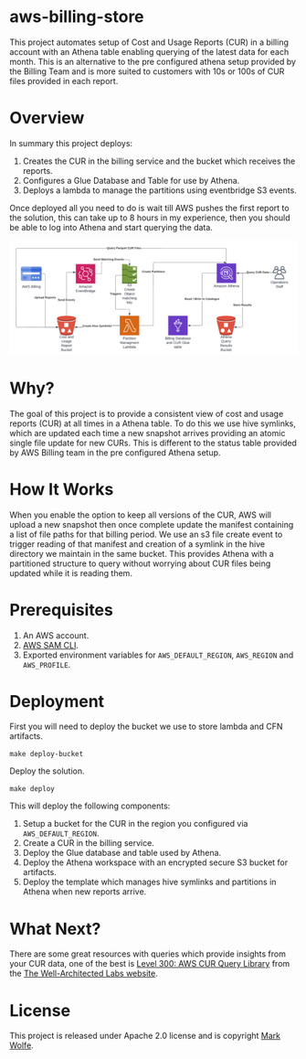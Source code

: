 # aws-billing-store

This project automates setup of Cost and Usage Reports (CUR) in a billing account with an Athena table enabling querying of the latest data for each month. This is an alternative to the pre configured athena setup provided by the Billing Team and is more suited to customers with 10s or 100s of CUR files provided in each report.

# Overview

In summary this project deploys:

1. Creates the CUR in the billing service and the bucket which receives the reports.
2. Configures a Glue Database and Table for use by Athena.
3. Deploys a lambda to manage the partitions using eventbridge S3 events.

Once deployed all you need to do is wait till AWS pushes the first report to the solution, this can take up to 8 hours in my experience, then you should be able to log into Athena and start querying the data.

![Solution Diagram](docs/images/2022-07-02_cur_managment_diagram.png)

# Why?

The goal of this project is to provide a consistent view of cost and usage reports (CUR) at all times in a Athena table. To do this we use hive symlinks, which are updated each time a new snapshot arrives providing an atomic single file update for new CURs. This is different to the status table provided by AWS Billing team in the pre configured Athena setup.

# How It Works

When you enable the option to keep all versions of the CUR, AWS will upload a new snapshot then once complete update the manifest containing a list of file paths for that billing period. We use an s3 file create event to trigger reading of that manifest and creation of a symlink in the hive directory we maintain in the same bucket. This provides Athena with a partitioned structure to query without worrying about CUR files being updated while it is reading them.


# Prerequisites

1. An AWS account.
2. [AWS SAM CLI](https://docs.aws.amazon.com/serverless-application-model/latest/developerguide/serverless-sam-cli-install.html).
3. Exported environment variables for `AWS_DEFAULT_REGION`, `AWS_REGION` and `AWS_PROFILE`. 

# Deployment

First you will need to deploy the bucket we use to store lambda and CFN artifacts.

```
make deploy-bucket
```

Deploy the solution.

```
make deploy
```

This will deploy the following components:

1. Setup a bucket for the CUR in the region you configured via `AWS_DEFAULT_REGION`.
2. Create a CUR in the billing service.
3. Deploy the Glue database and table used by Athena.
4. Deploy the Athena workspace with an encrypted secure S3 bucket for artifacts.
5. Deploy the template which manages hive symlinks and partitions in Athena when new reports arrive.

# What Next? 

There are some great resources with queries which provide insights from your CUR data, one of the best is [Level 300: AWS CUR Query Library](https://wellarchitectedlabs.com/cost/300_labs/300_cur_queries/) from the [The Well-Architected Labs website](https://wellarchitectedlabs.com/).

# License

This project is released under Apache 2.0 license and is copyright [Mark Wolfe](https://www.wolfe.id.au).